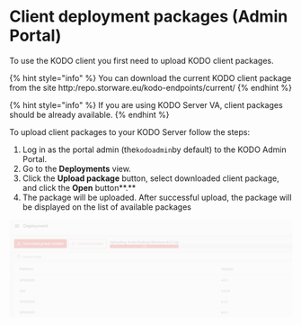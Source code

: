 # Client deployment packages \(Admin Portal\)

To use the KODO client you first need to upload KODO client packages.

{% hint style="info" %}
You can download the current KODO client package from the site http:/repo.storware.eu/kodo-endpoints/current/
{% endhint %}

{% hint style="info" %}
If you are using KODO Server VA, client packages should be already available.
{% endhint %}

To upload client packages to your KODO Server follow the steps:

1. Log in as the portal admin \(the`kodoadmin`by default\) to the KODO Admin Portal.
2. Go to the **Deployments** view.
3. Click the **Upload package** button, select downloaded client package, and click the **Open** button**.**
4. The package will be uploaded.  After successful upload, the package will be displayed on the list of available packages

![](../../.gitbook/assets/image%20%2882%29.png)




